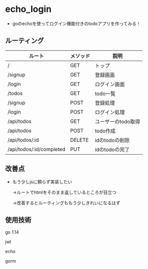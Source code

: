 # echo_login

* goのechoを使ってログイン機能付きのtodoアプリを作ってみる！



## ルーティング

| ルート                   | メソッド | 説明               |
| ------------------------ | -------- | ------------------ |
| /                        | GET      | トップ             |
| /signup                  | GET      | 登録画面           |
| /login                   | GET      | ログイン画面       |
| /todos                   | GET      | todo一覧           |
| /signup                  | POST     | 登録処理           |
| /login                   | POST     | ログイン処理       |
| /api/todos               | GET      | ユーザーのtodo取得 |
| /api/todos               | POST     | todo作成           |
| /api/todos/:id           | DELETE   | idのtodoの削除     |
| /api/todos/:id/completed | PUT      | idのtodoの完了     |



## 改善点

* もう少しjsに頼らず実装したい

  →ルートでhtmlをそのまま返しているところが目立つ

  →改善するとルーティングももう少しきれいになるはず



## 使用技術

go 1.14

jwt

echo

gorm



